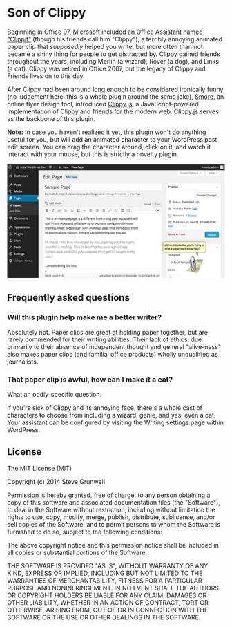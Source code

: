 # Son of Clippy

Beginning in Office 97, [Microsoft included an Office Assistant named "Clippit"](http://en.wikipedia.org/wiki/Office_Assistant) (though his friends call him "Clippy"), a terribly annoying animated paper clip that _supposedly_ helped you write, but more often than not became a shiny thing for people to get distracted by. Clippy gained friends throughout the years, including Merlin (a wizard), Rover (a dog), and Links (a cat). Clippy was retired in Office 2007, but the legacy of Clippy and Friends lives on to this day.

After Clippy had been around long enough to be considered ironically funny (no judgement here, this is a whole plugin around the same joke), [Smore](https://www.smore.com/), an online flyer design tool, introduced [Clippy.js](https://www.smore.com/clippy-js), a JavaScript-powered implementation of Clippy and friends for the modern web. Clippy.js serves as the backbone of this plugin.

**Note:** In case you haven't realized it yet, this plugin won't do anything useful for you, but will add an animated character to your WordPress post edit screen. You can drag the character around, click on it, and watch it interact with your mouse, but this is strictly a novelty plugin.

![Clippy "helping" you write a page](screenshot-1.jpg)

## Frequently asked questions

### Will this plugin help make me a better writer?

Absolutely not. Paper clips are great at holding paper together, but are rarely commended for their writing abilities. Their lack of ethics, due primarily to their absence of independent thought and general "alive-ness" also makes paper clips (and familial office products) wholly unqualified as journalists.

### That paper clip is awful, how can I make it a cat?

What an oddly-specific question.

If you're sick of Clippy and its annoying face, there's a whole cast of characters to choose from including a wizard, genie, and yes, even a cat. Your assistant can be configured by visiting the Writing settings page within WordPress.

## License

The MIT License (MIT)

Copyright (c) 2014 Steve Grunwell

Permission is hereby granted, free of charge, to any person obtaining a copy
of this software and associated documentation files (the "Software"), to deal
in the Software without restriction, including without limitation the rights
to use, copy, modify, merge, publish, distribute, sublicense, and/or sell
copies of the Software, and to permit persons to whom the Software is
furnished to do so, subject to the following conditions:

The above copyright notice and this permission notice shall be included in
all copies or substantial portions of the Software.

THE SOFTWARE IS PROVIDED "AS IS", WITHOUT WARRANTY OF ANY KIND, EXPRESS OR
IMPLIED, INCLUDING BUT NOT LIMITED TO THE WARRANTIES OF MERCHANTABILITY,
FITNESS FOR A PARTICULAR PURPOSE AND NONINFRINGEMENT. IN NO EVENT SHALL THE
AUTHORS OR COPYRIGHT HOLDERS BE LIABLE FOR ANY CLAIM, DAMAGES OR OTHER
LIABILITY, WHETHER IN AN ACTION OF CONTRACT, TORT OR OTHERWISE, ARISING FROM,
OUT OF OR IN CONNECTION WITH THE SOFTWARE OR THE USE OR OTHER DEALINGS IN
THE SOFTWARE.